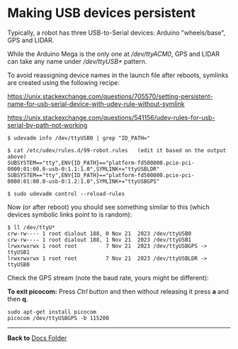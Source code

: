 # Making USB devices persistent

Typically, a robot has three USB-to-Serial devices: Arduino "wheels/base", GPS and LIDAR.

While the Arduino Mega is the only one at _/dev/ttyACM0_, GPS and LIDAR can take any name under _/dev/ttyUSB*_ pattern.

To avoid reassigning device names in the launch file after reboots, symlinks are created using the following recipe:

https://unix.stackexchange.com/questions/705570/setting-persistent-name-for-usb-serial-device-with-udev-rule-without-symlink

https://unix.stackexchange.com/questions/541156/udev-rules-for-usb-serial-by-path-not-working
```
$ udevadm info /dev/ttyUSB0 | grep "ID_PATH="

$ cat /etc/udev/rules.d/99-robot.rules   (edit it based on the output above)
SUBSYSTEM=="tty",ENV{ID_PATH}=="platform-fd500000.pcie-pci-0000:01:00.0-usb-0:1.1:1.0",SYMLINK+="ttyUSBLDR"
SUBSYSTEM=="tty",ENV{ID_PATH}=="platform-fd500000.pcie-pci-0000:01:00.0-usb-0:1.2:1.0",SYMLINK+="ttyUSBGPS"

$ sudo udevadm control --reload-rules
```
Now (or after reboot) you should see something similar to this (which devices symbolic links point to is random):
```
$ ll /dev/ttyU*
crw-rw---- 1 root dialout 188, 0 Nov 21  2023 /dev/ttyUSB0
crw-rw---- 1 root dialout 188, 1 Nov 21  2023 /dev/ttyUSB1
lrwxrwxrwx 1 root root         7 Nov 21  2023 /dev/ttyUSBGPS -> ttyUSB1
lrwxrwxrwx 1 root root         7 Nov 21  2023 /dev/ttyUSBLDR -> ttyUSB0
```
Check the GPS stream (note the baud rate, yours might be different):

**To exit picocom:** Press _Ctrl_ button and then without releasing it press **a** and then **q**.

```
sudo apt-get install picocom
picocom /dev/ttyUSBGPS -b 115200
```

----------------

**Back to** [Docs Folder](https://github.com/slgrobotics/robots_bringup/tree/main/Docs)
